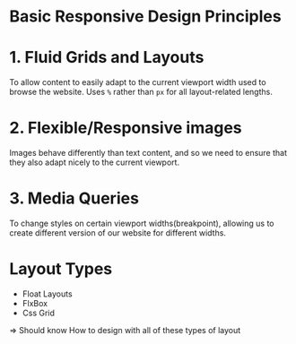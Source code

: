 # Basic Responsive Design Principles

# 1. Fluid Grids and Layouts

 To allow content to easily adapt to the current viewport width used to browse the website. Uses `%` rather than `px` for all layout-related lengths.

# 2. Flexible/Responsive images

 Images behave differently than text content, and so we need to ensure that they also adapt nicely to the current viewport.

# 3. Media Queries

 To change styles on certain viewport widths(breakpoint), allowing us to create different version of our website for different widths.

# Layout Types

- Float Layouts
- FlxBox
- Css Grid

⇒ Should know How to design with all of these types of layout